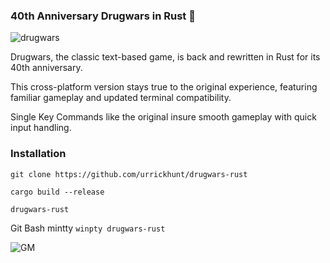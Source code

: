 ### 40th Anniversary Drugwars in Rust 🦀
![drugwars](https://github.com/user-attachments/assets/9c7e1165-9b67-4ee8-8068-af12a9f34518)

Drugwars, the classic text-based game, is back and rewritten in Rust for its 40th anniversary. 

This cross-platform version stays true to the original experience, featuring familiar gameplay and updated terminal compatibility.

Single Key Commands like the original insure smooth gameplay with quick input handling.

### Installation

`git clone https://github.com/urrickhunt/drugwars-rust`

`cargo build --release`

`drugwars-rust`

Git Bash mintty `winpty drugwars-rust`

![GM](https://github.com/user-attachments/assets/afbbe054-b0ed-4214-8644-2d962995639b)

